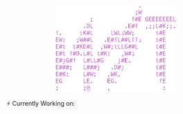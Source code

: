 <p align="center"><img src="https://github.com/Liammkr/WSTMAIL/blob/main/WSTLOGO.png?raw=true"height="200"></p>
⚡ Currently Working on: <div class="iframely-embed"><div class="iframely-responsive" style="padding-bottom: 50%; padding-top: 120px;"><a href="https://github.com/Liammkr/WSTFN" data-iframely-url="//iframely.net/wZARdxy"></a></div></div><script async src="//iframely.net/embed.js"></script>
